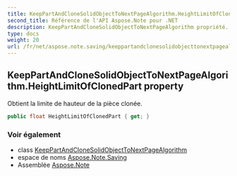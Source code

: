 ```yaml
---
title: KeepPartAndCloneSolidObjectToNextPageAlgorithm.HeightLimitOfClonedPart
second_title: Référence de l'API Aspose.Note pour .NET
description: KeepPartAndCloneSolidObjectToNextPageAlgorithm propriété. Obtient la limite de hauteur de la pièce clonée.
type: docs
weight: 20
url: /fr/net/aspose.note.saving/keeppartandclonesolidobjecttonextpagealgorithm/heightlimitofclonedpart/
---
```

## KeepPartAndCloneSolidObjectToNextPageAlgorithm.HeightLimitOfClonedPart property

Obtient la limite de hauteur de la pièce clonée.

```csharp
public float HeightLimitOfClonedPart { get; }
```

### Voir également

* class [KeepPartAndCloneSolidObjectToNextPageAlgorithm](../)
* espace de noms [Aspose.Note.Saving](../../keeppartandclonesolidobjecttonextpagealgorithm/)
* Assemblée [Aspose.Note](../../../)


